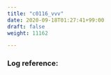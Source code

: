 ```yaml
---
title: "c0116_vvv"
date: 2020-09-18T01:27:41+99:00
draft: false
weight: 11162

---
```


### Log reference: <no value>

```

